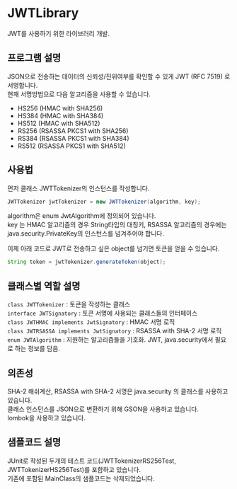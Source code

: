 # JWTLibrary
JWT를 사용하기 위한 라이브러리 개발.

## 프로그램 설명
JSON으로 전송하는 데이터의 신뢰성/진위여부를 확인할 수 있게 JWT (RFC 7519) 로 서명합니다.  
현재 서명방법으로 다음 알고리즘을 사용할 수 있습니다.

- HS256 (HMAC with SHA256)
- HS384 (HMAC with SHA384)
- HS512 (HMAC with SHA512)
- RS256 (RSASSA PKCS1 with SHA256)
- RS384 (RSASSA PKCS1 with SHA384)
- RS512 (RSASSA PKCS1 with SHA512)

## 사용법
먼저 클래스 JWTTokenizer의 인스턴스를 작성합니다.

```java
JWTTokenizer jwtTokenizer = new JWTTokenizer(algorithm, key);
```

algorithm은 enum JwtAlgorithm에 정의되어 있습니다.  
key 는 HMAC 알고리즘의 경우 String타입의 대칭키, RSASSA 알고리즘의 경우에는 java.security.PrivateKey의 인스턴스를 넘겨주어야 합니다.

이제 아래 코드로 JWT로 전송하고 싶은 object를 넘기면 토큰을 얻을 수 있습니다.
```java
String token = jwtTokenizer.generateToken(object);
```

## 클래스별 역할 설명

`class JWTTokenizer` : 토큰을 작성하는 클래스  
`interface JWTSignatory` : 토큰 서명에 사용되는 클래스들의 인터페이스  
`class JWTHMAC implements JwtSignatory` : HMAC 서명 로직  
`class JWTRSASSA implements JwtSignatory` : RSASSA with SHA-2 서명 로직   
`enum JWTAlgorithm` : 지원하는 알고리즘들을 기호화. JWT, java.security에서 필요로 하는 정보를 담음.  

## 의존성

SHA-2 해쉬계산, RSASSA with SHA-2 서명은 java.security 의 클래스를 사용하고 있습니다.  
클래스 인스턴스를 JSON으로 변환하기 위해 GSON을 사용하고 있습니다.  
lombok을 사용하고 있습니다.  

## 샘플코드 설명

JUnit로 작성된 두개의 테스트 코드(JWTTokenizerRS256Test, JWTTokenizerHS256Test)를 포함하고 있습니다.  
기존에 포함된 MainClass의 샘플코드는 삭제되었습니다.